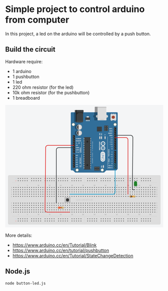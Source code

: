 # Simple project to control arduino from computer

In this project, a led on the arduino will be controlled by a push button.

## Build the circuit

Hardware require:

* 1 arduino
* 1 pushbutton
* 1 led
* 220 ohm resistor (for the led)
* 10k ohm resistor (for the pushbutton)
* 1 breadboard

![Circuit](circuit.png)

More details:

* https://www.arduino.cc/en/Tutorial/Blink
* https://www.arduino.cc/en/tutorial/pushbutton
* https://www.arduino.cc/en/Tutorial/StateChangeDetection

## Node.js

    node button-led.js

